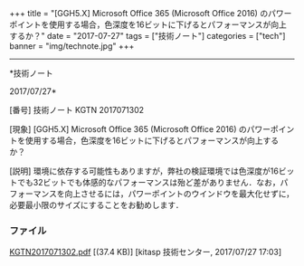 ﻿+++
title = "[GGH5.X] Microsoft Office 365 (Microsoft Office 2016) のパワーポイントを使用する場合，色深度を16ビットに下げるとパフォーマンスが向上するか？"
date = "2017-07-27"
tags = ["技術ノート"]
categories = ["tech"]
banner = "img/technote.jpg"
+++

-----------------------------------------------------------------------------------------------------------------------------

*技術ノート

2017/07/27*


[番号]
技術ノート KGTN 2017071302

[現象]
[GGH5.X] Microsoft Office 365 (Microsoft Office 2016)
のパワーポイントを使用する場合，色深度を16ビットに下げるとパフォーマンスが向上するか？

[説明]
環境に依存する可能性もありますが，弊社の検証環境では色深度が16ビットでも32ビットでも体感的なパフォーマンスは殆ど差がありません．なお，パフォーマンスを向上させるには，パワーポイントのウインドウを最大化せずに，必要最小限のサイズにすることをお勧めします．


### ファイル

 
 


[KGTN2017071302.pdf](http://techreport.kitasp.net/attachments/download/3752/KGTN2017071302.pdf)
 [(37.4 KB)] [kitasp 技術センター, 2017/07/27
17:03]


 


 

